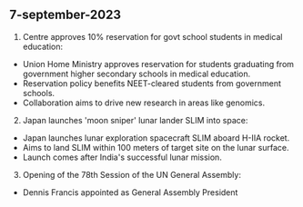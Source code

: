 ## 7-september-2023
1. Centre approves 10% reservation for govt school students in medical education:
- Union Home Ministry approves reservation for students graduating from government higher secondary schools in medical education.
- Reservation policy benefits NEET-cleared students from government schools.
- Collaboration aims to drive new research in areas like genomics.

2. Japan launches 'moon sniper' lunar lander SLIM into space:
- Japan launches lunar exploration spacecraft SLIM aboard H-IIA rocket.
- Aims to land SLIM within 100 meters of target site on the lunar surface.
- Launch comes after India's successful lunar mission.

3. Opening of the 78th Session of the UN General Assembly:
- Dennis Francis appointed as General Assembly President
